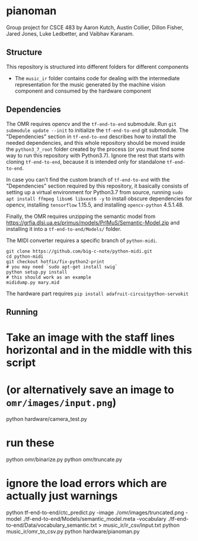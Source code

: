 # pianoman

Group project for CSCE 483 by Aaron Kutch, Austin Collier, Dillon Fisher, Jared Jones,
Luke Ledbetter, and Vaibhav Karanam.

## Structure

This repository is structured into different folders for different components

- The `music_ir` folder contains code for dealing with the intermediate representation for the
   music generated by the machine vision component and consumed by the hardware component

## Dependencies

The OMR requires opencv and the `tf-end-to-end` submodule. Run `git submodule update --init` to
initialize the `tf-end-to-end` git submodule. The "Dependencies" section in `tf-end-to-end`
describes how to install the needed dependencies, and this whole repository should be moved inside
the `python3_7_root` folder created by the process (or you must find some way to run this repository
with Python3.7). Ignore the rest that starts with cloning `tf-end-to-end`, because it is intended
only for standalone `tf-end-to-end`.

In case you can't find the custom branch of `tf-end-to-end` with the "Dependencies" section
required by this repository, it basically consists of setting up a virtual environment for Python3.7
from source, running `sudo apt install ffmpeg libsm6 libxext6 -y` to install obscure dependencies
for opencv, installing `tensorflow` 1.15.5, and installing `opencv-python` 4.5.1.48.

Finally, the OMR requires unzipping the semantic model from
https://grfia.dlsi.ua.es/primus/models/PrIMuS/Semantic-Model.zip and installing it into a
`tf-end-to-end/Models/` folder.

The MIDI converter requires a specific branch of `python-midi`.
```
git clone https://github.com/big-c-note/python-midi.git
cd python-midi
git checkout hotfix/fix-python2-print
# you may need `sudo apt-get install swig`
python setup.py install
# this should work as an example
mididump.py mary.mid
```

The hardware part requires `pip install adafruit-circuitpython-servokit`

## Running

# Take an image with the staff lines horizontal and in the middle with this script
# (or alternatively save an image to `omr/images/input.png`)
python hardware/camera_test.py

# run these
python omr/binarize.py
python omr/truncate.py
# ignore the load errors which are actually just warnings
python tf-end-to-end/ctc_predict.py -image ./omr/images/truncated.png -model ./tf-end-to-end/Models/semantic_model.meta -vocabulary ./tf-end-to-end/Data/vocabulary_semantic.txt > music_ir/ir_csv/input.txt
python music_ir/omr_to_csv.py
python hardware/pianoman.py
